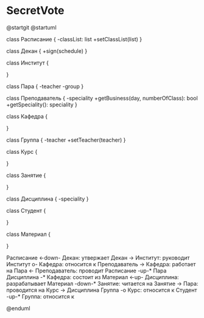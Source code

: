 # SecretVote
@startgit
@startuml

class Расписание {
  -classList: list
  +setClassList(list)
}

class Декан {
  +sign(schedule)
}

class Институт {

}

class Пара {
  -teacher
  -group
}

class Преподаватель {
  -speciality
  +getBusiness(day, numberOfClass): bool
  +getSpeciality(): speciality
}

class Кафедра {

}

class Группа {
  -teacher
  +setTeacher(teacher)
}

class Курс {

}

class Занятие {

}

class Дисциплина {
  -speciality
}

class Студент {

}

class Материал {

}

Расписание <-down- Декан: утвержает
Декан -> Институт: руководит
Институт o- Кафедра: относится к
Преподаватель -> Кафедра: работает на
Пара <- Преподаватель: проводит
Расписание -up-* Пара
Дисциплина -* Кафедра: состоит из
Материал <-up- Дисциплина: разрабатывает
Материал -down-* Занятие: читается на
Занятие -> Пара: проводится на
Курс -> Дисциплина
Группа -o Курс: относится к
Студент -up-* Группа: относится к

@enduml
